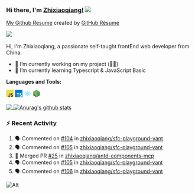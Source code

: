 ### Hi there, I'm [Zhixiaoqiang!](https://zhixiaoqiang.github.io/zhixiaoqiang) <img src="https://media.giphy.com/media/hvRJCLFzcasrR4ia7z/giphy.gif" width="25">
[My Github Resume](https://resume.github.io/?zhixiaoqiang) created by [GitHub Résumé](https://github.com/resume/resume.github.com)

![](https://komarev.com/ghpvc/?username=zhixiaoqiang&color=green)
<br />

Hi, I'm Zhixiaoqiang, a passionate self-taught frontEnd web developer from China.

- 🔭 I’m currently working on my project (🤖🤖)
- 🌱 I’m currently learning Typescript & JavaScript Basic

**Languages and Tools:**  

<code><img height="20" src="https://raw.githubusercontent.com/github/explore/80688e429a7d4ef2fca1e82350fe8e3517d3494d/topics/javascript/javascript.png"></code>
<code><img height="20" src="https://raw.githubusercontent.com/github/explore/80688e429a7d4ef2fca1e82350fe8e3517d3494d/topics/typescript/typescript.png"></code>
<code><img height="20" src="https://raw.githubusercontent.com/github/explore/80688e429a7d4ef2fca1e82350fe8e3517d3494d/topics/react/react.png"></code>
<code><img height="20" src="https://raw.githubusercontent.com/github/explore/80688e429a7d4ef2fca1e82350fe8e3517d3494d/topics/nodejs/nodejs.png"></code>

<a href="https://github.com/zhixiaoqiang/zhixiaoqiang">
  <!-- Change the `github-readme-stats.vercel.app` to `github-readme-stats.vercel.app`  -->
  <img align="center" src="https://github-readme-stats.vercel.app/api/top-langs/?username=zhixiaoqiang&theme=radical" />
</a>
<a href="https://github.com/zhixiaoqiang/zhixiaoqiang">
  <img align="center" src="https://github-readme-stats.vercel.app/api?username=zhixiaoqiang&show_icons=true&theme=radical&line_height=40&count_private=true&include_all_commits=true" alt="Anurag's github stats" />
</a>


### :zap: Recent Activity

<!--START_SECTION:activity-->
1. 🗣 Commented on [#104](https://github.com/zhixiaoqiang/sfc-playground-vant/pull/104#issuecomment-3263399787) in [zhixiaoqiang/sfc-playground-vant](https://github.com/zhixiaoqiang/sfc-playground-vant)
2. 🗣 Commented on [#105](https://github.com/zhixiaoqiang/sfc-playground-vant/pull/105#issuecomment-3263399773) in [zhixiaoqiang/sfc-playground-vant](https://github.com/zhixiaoqiang/sfc-playground-vant)
3. 🎉 Merged PR [#25](https://github.com/zhixiaoqiang/antd-components-mcp/pull/25) in [zhixiaoqiang/antd-components-mcp](https://github.com/zhixiaoqiang/antd-components-mcp)
4. 🗣 Commented on [#105](https://github.com/zhixiaoqiang/sfc-playground-vant/pull/105#issuecomment-3263399773) in [zhixiaoqiang/sfc-playground-vant](https://github.com/zhixiaoqiang/sfc-playground-vant)
5. 🗣 Commented on [#106](https://github.com/zhixiaoqiang/sfc-playground-vant/issues/106#issuecomment-3157269278) in [zhixiaoqiang/sfc-playground-vant](https://github.com/zhixiaoqiang/sfc-playground-vant)
<!--END_SECTION:activity-->
![Alt](https://repobeats.axiom.co/api/embed/a5f334c4d3696f2add1fcd0dacb9b5fd7331b504.svg "Repobeats analytics image")
